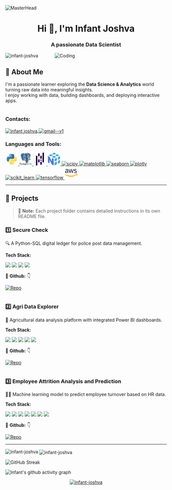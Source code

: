 ![MasterHead](https://res.cloudinary.com/superfolio/image/upload/v1620689979/68747470733a2f2f692e70696e696d672e636f6d2f6f726967696e616c732f63362f33332f63322f63363333633230656465383266306530636564376435373064626533613166332e676966_yjuh2s.gif)

<h1 align="center">Hi 👋, I'm Infant Joshva</h1>
<h3 align="center">A passionate Data Scientist</h3>

<img align="right" alt="Coding" width="350" src="https://static.tildacdn.biz/tild3930-6134-4666-b963-386462303334/programmer_1.gif">

<p align="left"> <img src="https://komarev.com/ghpvc/?username=infant-joshva&label=Profile%20views&color=0e75b6&style=flat" alt="infant-joshva" /> </p>

## 🚀 About Me  
I'm a passionate learner exploring the **Data Science & Analytics** world turning raw data into meaningful insights.  
I enjoy working with data, building dashboards, and deploying interactive apps. 

<h1></h1>

<h3 align="left">Contacts:</h3>
<p align="left">
<a href="https://www.linkedin.com/in/infant-joshva" target="_blank">
  <img align="center" src="https://raw.githubusercontent.com/rahuldkjain/github-profile-readme-generator/master/src/images/icons/Social/linked-in-alt.svg" alt="infant joshva" height="30" width="40" />
</a>
<a href="mailto:infantjoshva2024@gmail.com" target="_blank">
  <img align="center" width="40" height="40" src="https://img.icons8.com/color/48/gmail--v1.png" alt="gmail--v1"/>
</a>
</p>


<h3 align="left">Languages and Tools:</h3>
<p align="left"> 
<a href="https://www.python.org" target="_blank" rel="noreferrer"> <img src="https://raw.githubusercontent.com/devicons/devicon/master/icons/python/python-original.svg" alt="python" width="40" height="40"/> </a> 
<a href="https://www.postgresql.org" target="_blank" rel="noreferrer"> <img src="https://raw.githubusercontent.com/devicons/devicon/master/icons/postgresql/postgresql-original-wordmark.svg" alt="postgresql" width="40" height="40"/> </a> 
<a href="https://pandas.pydata.org/" target="_blank" rel="noreferrer"> <img src="https://raw.githubusercontent.com/devicons/devicon/master/icons/pandas/pandas-original.svg" alt="pandas" width="40" height="40"/> </a> 
<a href="https://numpy.org/" target="_blank" rel="noreferrer"> <img src="https://raw.githubusercontent.com/devicons/devicon/master/icons/numpy/numpy-original.svg" alt="numpy" width="40" height="40"/> </a> 
<a href="https://scipy.org/" target="_blank" rel="noreferrer"> <img src="https://upload.wikimedia.org/wikipedia/commons/b/b2/SCIPY_2.svg" alt="scipy" width="40" height="40"/> </a> 
<a href="https://matplotlib.org/" target="_blank" rel="noreferrer"> <img src="https://upload.wikimedia.org/wikipedia/commons/8/84/Matplotlib_icon.svg" alt="matplotlib" width="40" height="40"/> </a> 
<a href="https://seaborn.pydata.org/" target="_blank" rel="noreferrer"> <img src="https://seaborn.pydata.org/_images/logo-mark-lightbg.svg" alt="seaborn" width="40" height="40"/> </a> 
<a href="https://plotly.com/" target="_blank" rel="noreferrer"> <img src="https://images.prismic.io/plotly-marketing-website-2/8f977c91-7b4e-4367-8228-26fbba2506e4_69e12d6a-fb65-4b6e-8423-9465a29c6028_plotly-logo-sm.png?auto=compress%2Cformat&fit=max&w=128" alt="plotly" width="90" height="60"/> </a>
<a href="https://scikit-learn.org/" target="_blank" rel="noreferrer"> <img src="https://upload.wikimedia.org/wikipedia/commons/0/05/Scikit_learn_logo_small.svg" alt="scikit_learn" width="40" height="80"/> </a> 
<a href="https://www.tensorflow.org" target="_blank" rel="noreferrer"> <img src="https://www.vectorlogo.zone/logos/tensorflow/tensorflow-icon.svg" alt="tensorflow" width="35" height="40"/> </a> 
<a href="https://aws.amazon.com" target="_blank" rel="noreferrer"> <img src="https://raw.githubusercontent.com/devicons/devicon/master/icons/amazonwebservices/amazonwebservices-original-wordmark.svg" alt="aws" width="40" height="40"/> </a> 
</p>


---

## 🚀 Projects

> 📌 **Note:** Each project folder contains detailed instructions in its own README file. 

### 1️⃣ Secure Check

🔍 A Python-SQL digital ledger for police post data management.  
  
**Tech Stack:**  

<img src="https://img.shields.io/badge/Python-3776AB?style=for-the-badge&logo=python&logoColor=white"> <img src="https://img.shields.io/badge/PostgreSQL-4169E1?style=for-the-badge&logo=postgresql&logoColor=white"> <img src="https://img.shields.io/badge/Pandas-150458?style=for-the-badge&logo=pandas&logoColor=white"> <img src="https://img.shields.io/badge/Streamlit-FF4B4B?style=for-the-badge&logo=streamlit&logoColor=white">

📂 **Github:** 👇

[![Repo](https://img.shields.io/badge/Repo-Secure%20Check-orange?style=plastic&logo=github)](https://github.com/Infant-Joshva/Mini-Project-1-Secure-Check-.git)

<h1></h1>

### 2️⃣ Agri Data Explorer

🌾 Agricultural data analysis platform with integrated Power BI dashboards.  
  
**Tech Stack:**  

<img src="https://img.shields.io/badge/Python-3776AB?style=for-the-badge&logo=python&logoColor=white"> <img src="https://img.shields.io/badge/PostgreSQL-4169E1?style=for-the-badge&logo=postgresql&logoColor=white"> <img src="https://img.shields.io/badge/Pandas-150458?style=for-the-badge&logo=pandas&logoColor=white"> <img src="https://img.shields.io/badge/Plotly-3F4F75?style=for-the-badge&logo=plotly&logoColor=white"> <img src="https://img.shields.io/badge/Power%20BI-F2C811?style=for-the-badge&logo=powerbi&logoColor=black">

📂 **Github:** 👇

[![Repo](https://img.shields.io/badge/Repo-Agri%20Data%20Explorer-orange?style=plastic&logo=github)](https://github.com/Infant-Joshva/Mini_project_2-Agri-Data-Explorer.git)

<h1></h1>

### 3️⃣ Employee Attrition Analysis and Prediction

👨‍💼 Machine learning model to predict employee turnover based on HR data.  

**Tech Stack:**  

<img src="https://img.shields.io/badge/Python-3776AB?style=for-the-badge&logo=python&logoColor=white"> <img src="https://img.shields.io/badge/PostgreSQL-4169E1?style=for-the-badge&logo=postgresql&logoColor=white"> <img src="https://img.shields.io/badge/Pandas-150458?style=for-the-badge&logo=pandas&logoColor=white"> <img src="https://img.shields.io/badge/SciPy-8CAAE6?style=for-the-badge&logo=scipy&logoColor=white"> <img src="https://img.shields.io/badge/NumPy-013243?style=for-the-badge&logo=numpy&logoColor=white"> <img src="https://img.shields.io/badge/Scikit%20Learn-F7931E?style=for-the-badge&logo=scikitlearn&logoColor=white"> <img src="https://img.shields.io/badge/Streamlit-FF4B4B?style=for-the-badge&logo=streamlit&logoColor=white">

📂 **Github:** 👇

[![Repo](https://img.shields.io/badge/Repo-Employee%20Attrition%20ML%20Model-orange?style=plastic&logo=github)](https://github.com/Infant-Joshva/Project_3-Employee_Attrition_ML_Model.git)

---

<p><img align="left" src="https://github-readme-stats.vercel.app/api/top-langs?username=infant-joshva&show_icons=true&locale=en&layout=compact" alt="infant-joshva" /></p>

<p>&nbsp;<img align="center" src="https://github-readme-stats.vercel.app/api?username=infant-joshva&show_icons=true&locale=en" alt="infant-joshva" /></p>

![GitHub Streak](https://github-readme-streak-stats.herokuapp.com?user=Infant-Joshva&theme=dark&hide_border=true)

![Infant's github activity graph](https://github-readme-activity-graph.vercel.app/graph?username=Infant-Joshva&bg_color=000000&color=ffffff&line=4dff4d&point=ffffff&area=true&hide_border=true)

<p align="center">
  <a href="https://github.com/ryo-ma/github-profile-trophy">
    <img src="https://github-profile-trophy.vercel.app/?username=infant-joshva&theme=gruvbox&margin-w=15" alt="infant-joshva" />
  </a>
</p>
